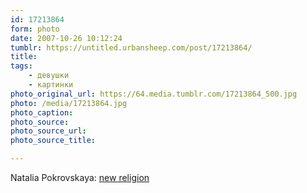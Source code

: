 ```yaml
---
id: 17213864
form: photo
date: 2007-10-26 10:12:24
tumblr: https://untitled.urbansheep.com/post/17213864/
title:
tags:
    - девушки
    - картинки
photo_original_url: https://64.media.tumblr.com/17213864_500.jpg
photo: /media/17213864.jpg
photo_caption: 
photo_source:
photo_source_url:
photo_source_title:

---
```


<p>Natalia Pokrovskaya: <a href="http://www.flickr.com/photos/shane_tracey/1185492006/">new religion</a></p>
